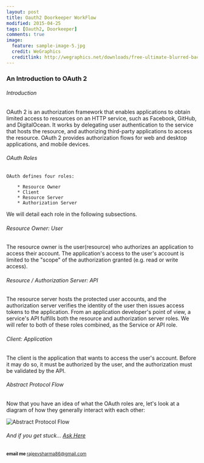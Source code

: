 ```yaml
---
layout: post
title: Oauth2 Doorkeeper WorkFlow
modified: 2015-04-25
tags: [Oauth2, Doorkeeper]
comments: true
image:
  feature: sample-image-5.jpg
  credit: WeGraphics
  creditlink: http://wegraphics.net/downloads/free-ultimate-blurred-background-pack/
---
```



### An Introduction to OAuth 2
###### Introduction

OAuth 2 is an authorization framework that enables applications to obtain limited access to resources on an HTTP service,
such as Facebook, GitHub, and DigitalOcean. It works by delegating user authentication to the service that hosts the
resource, and authorizing third-party applications to access the resource. OAuth 2 provides authorization flows for web
and desktop applications, and mobile devices.

###### OAuth Roles
    OAuth defines four roles:

        * Resource Owner
        * Client
        * Resource Server
        * Authorization Server

We will detail each role in the following subsections.
###### Resource Owner: User

The resource owner is the user(resource) who authorizes an application to access their account. The application's access
to the user's account is limited to the "scope" of the authorization granted (e.g. read or write access).

###### Resource / Authorization Server: API

The resource server hosts the protected user accounts, and the authorization server verifies the identity of the user
then issues access tokens to the application. From an application developer's point of view, a service's API fulfills
both the resource and authorization server roles. We will refer to both of these roles combined, as the Service or API role.

###### Client: Application

The client is the application that wants to access the user's account. Before it may do so, it must be authorized by the
user, and the authorization must be validated by the API.

###### Abstract Protocol Flow

Now that you have an idea of what the OAuth roles are, let's look at a diagram of how they generally interact with each other:

![Abstract Protocol Flow](https://assets.digitalocean.com/articles/oauth/abstract_flow.png "Abstract Protocol Flow")


######  And if you get stuck… [Ask Here](http://stackoverflow.com/)

<sup> <b>email me </b>  [rajeevsharma86@gmail.com](#myfootnote1)</sup>